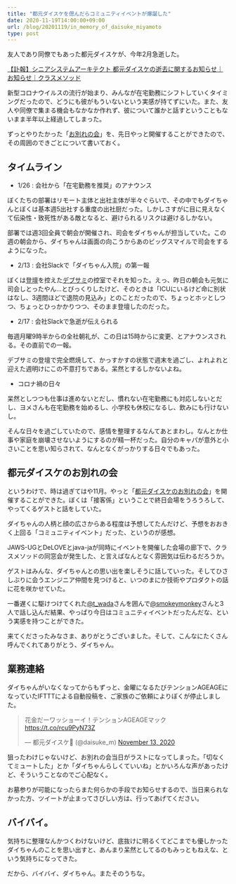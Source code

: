 ```yaml
---
title: "都元ダイスケを偲んだらコミュニティイベントが爆誕した"
date: 2020-11-19T14:00:00+09:00
url: /blog/20201119/in_memory_of_daisuke_miyamoto
type: post
---
```

友人であり同僚でもあった都元ダイスケが、今年2月急逝した。

[【訃報】シニアシステムアーキテクト 都元ダイスケの逝去に関するお知らせ｜お知らせ｜クラスメソッド](https://classmethod.jp/news/farewell-miyamoto/)

新型コロナウイルスの流行が始まり、みんなが在宅勤務にシフトしていくタイミングだったので、どうにも彼がもういないという実感が持てずにいた。また、友人や同僚で集まる機会もなかなか作れず、彼について誰かと話すということもないまま半年以上経過してしまった。

ずっとやりたかった「[お別れの会](https://classmethod.jp/news/memorial-service-201113/)」を、先日やっと開催することができたので、その周囲のできごとについて書いておく。

<!--more-->

## タイムライン

- 1/26 : 会社から「在宅勤務を推奨」のアナウンス

ぼくたちの部署はリモート主体と出社主体が半々ぐらいで、その中でもダイちゃんとぼくは基本週5出社する重度の出社厨だった。しかしさすがに目に見えなくて伝染性・致死性がある敵となると、避けられるリスクは避けるしかない。

部署では週3回全員で朝会が開催され、司会をダイちゃんが担当していた。この週の朝会から、ダイちゃんは画面の向こうからあのビッグスマイルで司会をするようになった。

- 2/13 : 会社Slackで「ダイちゃん入院」の第一報

ぼくは[登壇](https://dev.classmethod.jp/articles/devsumi-2020-13-6-c-kwappa/)を控えた[デブサミ](https://event.shoeisha.jp/devsumi/20200213)の控室でそれを知った。えっ、昨日の朝会も元気に司会しとったやん…とびっくりしたけど、そのときは「ICUにいるけど命に別状はなし、3週間ほどで退院の見込み」とのことだったので、ちょっとホッとしつつ、ちょっとひっかかりつつ、そのまま登壇したのだった。

- 2/17 : 会社Slackで急逝が伝えられる

毎週月曜9時半からの全社朝礼が、この日は15時からに変更、とアナウンスされる。その直前での一報。

デブサミの登壇で完全燃焼して、かっすかすの状態で週末を過ごし、よれよれと迎えた週明けにこの不意打ちである。呆然とするしかないよね。

- コロナ禍の日々

呆然としつつも仕事は進めないとだし、慣れない在宅勤務にも対応しないとだし、ヨメさんも在宅勤務を始めるし、小学校も休校になるし、飲みにも行けないし。

そんな日々を過ごしていたので、感情を整理するなんてあとまわし。なんとか仕事や家庭を崩壊させないようにするのが精一杯だった。自分のキャパが意外と小さいことを思い知らされて、なんとなくがっかりする日々でもあった。

## 都元ダイスケのお別れの会

というわけで、時は過ぎてはや11月。やっと「[都元ダイスケのお別れの会](https://classmethod.jp/news/memorial-service-201113/)」を開催することができた。ぼくは「接客係」ということで終日会場をうろうろして、やってくるゲストと話をしていた。

ダイちゃんの人柄と顔の広さからある程度は予想してたんだけど、予想をおおきく上回る「コミュニティイベント」だった、というのが感想。

JAWS-UGとDeLOVEとjava-jaが同時にイベントを開催した会場の廊下で、クラスメソッドの同窓会が発生した、と言えばなんとなく雰囲気は伝わるだろうか。

ゲストはみんな、ダイちゃんとの思い出を楽しそうに話していった。そしてひさしぶりに会うエンジニア仲間を見つけると、いつのまにか技術やプロダクトの話に花を咲かせていた。

一番遅くに駆けつけてくれた[@t_wada](https://twitter.com/t_wada)さんを囲んで[@smokeymonkey](https://twitter.com/smokeymonkey)さんと3人で話し込んだ結果、やっぱり今日はコミュニティイベントだったんだな、という実感を持つことができた。

来てくださったみなさま、ありがとうございました。そして、こんなにたくさん呼んでくれてありがとう、ダイちゃん。

## 業務連絡

ダイちゃんがいなくなってからもずっと、金曜になるたびテンションAGEAGEになっていたIFTTTによる自動投稿を、ご家族のご依頼によりぼくが停止しました。

<blockquote class="twitter-tweet"><p lang="ja" dir="ltr">花金だーワッショーイ！テンションAGEAGEマック <a href="https://t.co/rcu9PyN73Z">https://t.co/rcu9PyN73Z</a></p>&mdash; 都元ダイスケ🍅 (@daisuke_m) <a href="https://twitter.com/daisuke_m/status/1327174645297147905?ref_src=twsrc%5Etfw">November 13, 2020</a></blockquote> <script async src="https://platform.twitter.com/widgets.js" charset="utf-8"></script>

狙ったわけじゃないけど、お別れの会当日がラストになってしまった。「切なくてミュートした」とか「ダイちゃんらしくていいね」とかいろんな声があったけど、そういうことなのでご心配なく。

お墓参りが可能になったらまた何らかの手段でお知らせするので、当日来られなかった方、ツイートが止まってさびしい方は、行ってあげてください。

## バイバイ。

気持ちに整理なんかつくわけないけど、底抜けに明るくてどこまでも優しかったダイちゃんのことを思い出すと、あんまり呆然としてるのもみっともねえな、という気持ちになってきた。

だから、バイバイ、ダイちゃん。またそのうちな。
